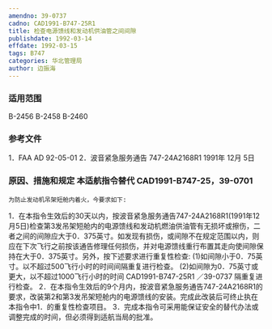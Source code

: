```yaml
---
amendno: 39-0737
cadno: CAD1991-B747-25R1
title: 检查电源馈线和发动机供油管之间间隙
publishdate: 1992-03-14
effdate: 1992-03-15
tags: B747
categories: 华北管理局
author: 边振海
---
```


### 适用范围 
B-2456 B-2458 B-2460

<!--more-->
### 参考文件
1．FAA  AD 92-05-01 
2．波音紧急服务通告 747-24A2168R1 1991年 12月 5日

### 原因、措施和规定 本适航指令替代 CAD1991-B747-25，39-0701 
    为防止发动机吊架短舱内着火，今要求如下: 
1．在本指令生效后的30天以内，按波音紧急服务通告747-24A2168R1(1991年12月5日)检查第3发吊架短舱内的电源馈线和发动机燃油供油管有无损坏或擦伤，二者之间的间隙应大于0．375英寸。如发现有损伤，或间隙不在规定范围以内，则应在下次飞行之前按该通告修理任何损伤，并对电源馈线重行布置其走向使间隙保持在大于0．375英寸。另外，按下述要求进行重复性检查: 
      (1)如间隙小于0．75英寸。以不超过500飞行小时的时间间隔重复进行检查。 
(2)如间隙为0．75英寸或更大，以不超过1000飞行小时的时间
       CAD1991-B747-25R1   ／39-0737 
隔重复进行检查。 
2．在本指令生效后的9个月内，按波音紧急服务通告747-24A2168R1的要求，改装第2和第3发吊架短舱内的电源馈线的安装。完成此改装后可终止执在本指令中1．的重复性检查项目。 
    3．完成本指令可采用能保证安全的替代办法或调整完成的时间，但必须得到适航当局的批准。

